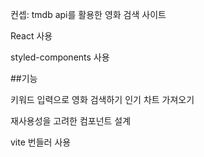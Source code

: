 컨셉: tmdb api를 활용한 영화 검색 사이트

React 사용

styled-components 사용

##기능

키워드 입력으로 영화 검색하기
인기 차트 가져오기

재사용성을 고려한 컴포넌트 설계

vite 번들러 사용

